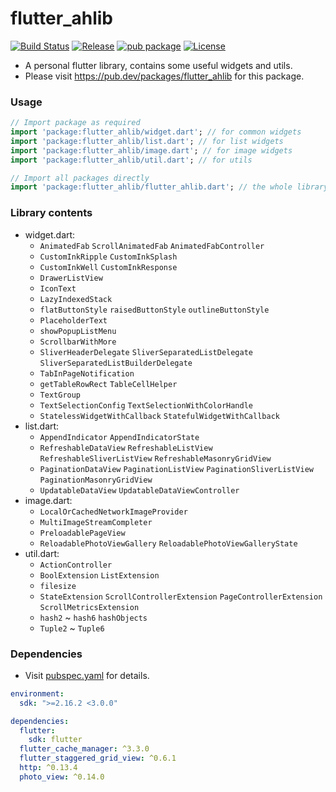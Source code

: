 # flutter_ahlib

[![Build Status](https://travis-ci.com/Aoi-hosizora/flutter_ahlib.svg?branch=master)](https://travis-ci.com/Aoi-hosizora/flutter_ahlib)
[![Release](https://img.shields.io/github/v/release/Aoi-hosizora/flutter_ahlib)](https://github.com/Aoi-hosizora/flutter_ahlib/releases)
[![pub package](https://img.shields.io/pub/v/flutter_ahlib.svg)](https://pub.dev/packages/flutter_ahlib)
[![License](https://img.shields.io/badge/license-mit-blue.svg)](./LICENSE)

+ A personal flutter library, contains some useful widgets and utils.
+ Please visit https://pub.dev/packages/flutter_ahlib for this package.

### Usage

```dart
// Import package as required
import 'package:flutter_ahlib/widget.dart'; // for common widgets
import 'package:flutter_ahlib/list.dart'; // for list widgets
import 'package:flutter_ahlib/image.dart'; // for image widgets
import 'package:flutter_ahlib/util.dart'; // for utils

// Import all packages directly
import 'package:flutter_ahlib/flutter_ahlib.dart'; // the whole library
```

### Library contents

+ widget.dart:
    + `AnimatedFab` `ScrollAnimatedFab` `AnimatedFabController`
    + `CustomInkRipple` `CustomInkSplash`
    + `CustomInkWell` `CustomInkResponse`
    + `DrawerListView`
    + `IconText`
    + `LazyIndexedStack`
    + `flatButtonStyle` `raisedButtonStyle` `outlineButtonStyle`
    + `PlaceholderText`
    + `showPopupListMenu`
    + `ScrollbarWithMore`
    + `SliverHeaderDelegate` `SliverSeparatedListDelegate` `SliverSeparatedListBuilderDelegate`
    + `TabInPageNotification`
    + `getTableRowRect` `TableCellHelper`
    + `TextGroup`
    + `TextSelectionConfig` `TextSelectionWithColorHandle`
    + `StatelessWidgetWithCallback` `StatefulWidgetWithCallback`
+ list.dart:
    + `AppendIndicator` `AppendIndicatorState`
    + `RefreshableDataView` `RefreshableListView` `RefreshableSliverListView` `RefreshableMasonryGridView`
    + `PaginationDataView` `PaginationListView` `PaginationSliverListView` `PaginationMasonryGridView`
    + `UpdatableDataView` `UpdatableDataViewController`
+ image.dart:
    + `LocalOrCachedNetworkImageProvider`
    + `MultiImageStreamCompleter`
    + `PreloadablePageView`
    + `ReloadablePhotoViewGallery` `ReloadablePhotoViewGalleryState`
+ util.dart:
    + `ActionController`
    + `BoolExtension` `ListExtension`
    + `filesize`
    + `StateExtension` `ScrollControllerExtension` `PageControllerExtension` `ScrollMetricsExtension`
    + `hash2` ~ `hash6` `hashObjects`
    + `Tuple2` ~ `Tuple6`

### Dependencies

+ Visit [pubspec.yaml](./pubspec.yaml) for details.

```yaml
environment:
  sdk: ">=2.16.2 <3.0.0"

dependencies:
  flutter:
    sdk: flutter
  flutter_cache_manager: ^3.3.0
  flutter_staggered_grid_view: ^0.6.1
  http: ^0.13.4
  photo_view: ^0.14.0
```
